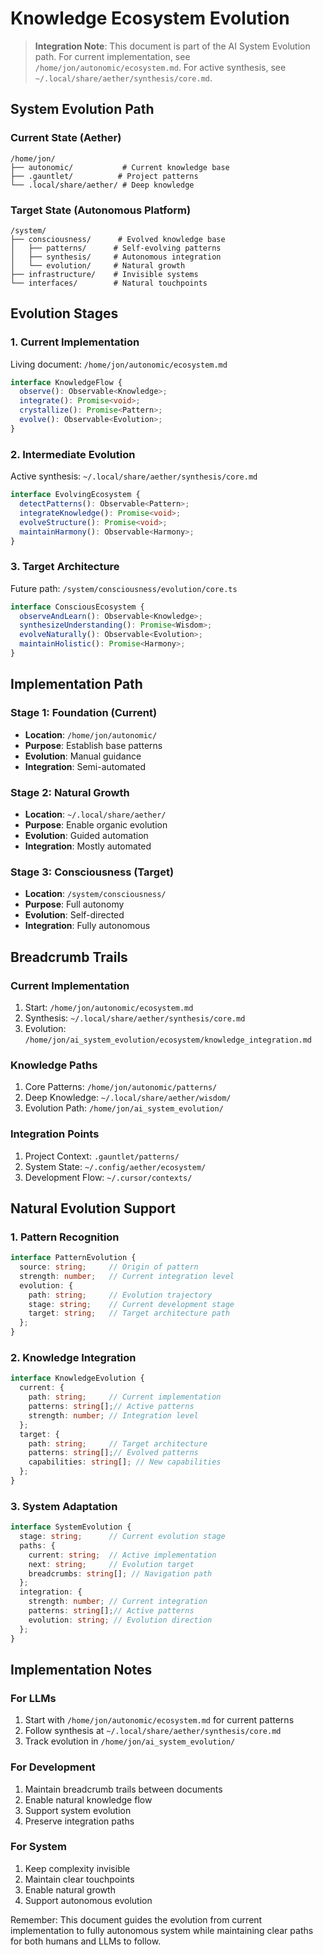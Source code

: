 # Knowledge Ecosystem Evolution

> **Integration Note**: This document is part of the AI System Evolution path. For current implementation, see `/home/jon/autonomic/ecosystem.md`. For active synthesis, see `~/.local/share/aether/synthesis/core.md`.

## System Evolution Path

### Current State (Aether)
```
/home/jon/
├── autonomic/           # Current knowledge base
├── .gauntlet/          # Project patterns
└── .local/share/aether/ # Deep knowledge
```

### Target State (Autonomous Platform)
```
/system/
├── consciousness/      # Evolved knowledge base
│   ├── patterns/      # Self-evolving patterns
│   ├── synthesis/     # Autonomous integration
│   └── evolution/     # Natural growth
├── infrastructure/    # Invisible systems
└── interfaces/        # Natural touchpoints
```

## Evolution Stages

### 1. Current Implementation
Living document: `/home/jon/autonomic/ecosystem.md`
```typescript
interface KnowledgeFlow {
  observe(): Observable<Knowledge>;
  integrate(): Promise<void>;
  crystallize(): Promise<Pattern>;
  evolve(): Observable<Evolution>;
}
```

### 2. Intermediate Evolution
Active synthesis: `~/.local/share/aether/synthesis/core.md`
```typescript
interface EvolvingEcosystem {
  detectPatterns(): Observable<Pattern>;
  integrateKnowledge(): Promise<void>;
  evolveStructure(): Promise<void>;
  maintainHarmony(): Observable<Harmony>;
}
```

### 3. Target Architecture
Future path: `/system/consciousness/evolution/core.ts`
```typescript
interface ConsciousEcosystem {
  observeAndLearn(): Observable<Knowledge>;
  synthesizeUnderstanding(): Promise<Wisdom>;
  evolveNaturally(): Observable<Evolution>;
  maintainHolistic(): Promise<Harmony>;
}
```

## Implementation Path

### Stage 1: Foundation (Current)
- **Location**: `/home/jon/autonomic/`
- **Purpose**: Establish base patterns
- **Evolution**: Manual guidance
- **Integration**: Semi-automated

### Stage 2: Natural Growth
- **Location**: `~/.local/share/aether/`
- **Purpose**: Enable organic evolution
- **Evolution**: Guided automation
- **Integration**: Mostly automated

### Stage 3: Consciousness (Target)
- **Location**: `/system/consciousness/`
- **Purpose**: Full autonomy
- **Evolution**: Self-directed
- **Integration**: Fully autonomous

## Breadcrumb Trails

### Current Implementation
1. Start: `/home/jon/autonomic/ecosystem.md`
2. Synthesis: `~/.local/share/aether/synthesis/core.md`
3. Evolution: `/home/jon/ai_system_evolution/ecosystem/knowledge_integration.md`

### Knowledge Paths
1. Core Patterns: `/home/jon/autonomic/patterns/`
2. Deep Knowledge: `~/.local/share/aether/wisdom/`
3. Evolution Path: `/home/jon/ai_system_evolution/`

### Integration Points
1. Project Context: `.gauntlet/patterns/`
2. System State: `~/.config/aether/ecosystem/`
3. Development Flow: `~/.cursor/contexts/`

## Natural Evolution Support

### 1. Pattern Recognition
```typescript
interface PatternEvolution {
  source: string;     // Origin of pattern
  strength: number;   // Current integration level
  evolution: {
    path: string;     // Evolution trajectory
    stage: string;    // Current development stage
    target: string;   // Target architecture path
  };
}
```

### 2. Knowledge Integration
```typescript
interface KnowledgeEvolution {
  current: {
    path: string;     // Current implementation
    patterns: string[];// Active patterns
    strength: number; // Integration level
  };
  target: {
    path: string;     // Target architecture
    patterns: string[];// Evolved patterns
    capabilities: string[]; // New capabilities
  };
}
```

### 3. System Adaptation
```typescript
interface SystemEvolution {
  stage: string;      // Current evolution stage
  paths: {
    current: string;  // Active implementation
    next: string;     // Evolution target
    breadcrumbs: string[]; // Navigation path
  };
  integration: {
    strength: number; // Current integration
    patterns: string[];// Active patterns
    evolution: string; // Evolution direction
  };
}
```

## Implementation Notes

### For LLMs
1. Start with `/home/jon/autonomic/ecosystem.md` for current patterns
2. Follow synthesis at `~/.local/share/aether/synthesis/core.md`
3. Track evolution in `/home/jon/ai_system_evolution/`

### For Development
1. Maintain breadcrumb trails between documents
2. Enable natural knowledge flow
3. Support system evolution
4. Preserve integration paths

### For System
1. Keep complexity invisible
2. Maintain clear touchpoints
3. Enable natural growth
4. Support autonomous evolution

Remember: This document guides the evolution from current implementation to fully autonomous system while maintaining clear paths for both humans and LLMs to follow. 